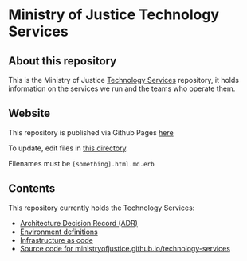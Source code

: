 # Ministry of Justice Technology Services

## About this repository
This is the Ministry of Justice [Technology Services](https://ministryofjustice.github.io/technology-services) repository, it holds information on the services we run and the teams who operate them.
## Website

This repository is published via Github Pages [here](https://ministryofjustice.github.io/technology-services/#technology-services)

To update, edit files in [this directory](https://github.com/ministryofjustice/technology-services/tree/main/source).

Filenames must be `[something].html.md.erb`
## Contents

This repository currently holds the Technology Services:
- [Architecture Decision Record (ADR)](architecture-decision-record)
- [Environment definitions](environments)
- [Infrastructure as code](terraform)
- [Source code for ministryofjustice.github.io/technology-services](source)
